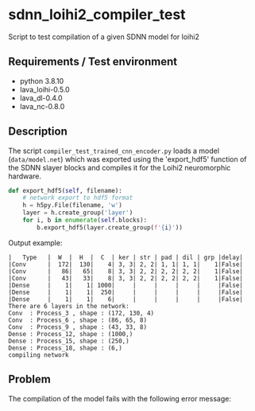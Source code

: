 # sdnn_loihi2_compiler_test
Script to test compilation of a given SDNN model for loihi2


## Requirements / Test environment
- python 3.8.10
- lava_loihi-0.5.0
- lava_dl-0.4.0
- lava_nc-0.8.0

## Description
The script `compiler_test_trained_cnn_encoder.py` loads a model (`data/model.net`) which was exported using the 'export_hdf5' function of the SDNN slayer blocks and compiles it for the Loihi2 neuromorphic hardware.

```python
def export_hdf5(self, filename):
    # network export to hdf5 format
    h = h5py.File(filename, 'w')
    layer = h.create_group('layer')
    for i, b in enumerate(self.blocks):
        b.export_hdf5(layer.create_group(f'{i}'))
```

Output example:
```
|   Type   |  W  |  H  |  C  | ker | str | pad | dil | grp |delay|
|Conv      |  172|  130|    4| 3, 3| 2, 2| 1, 1| 1, 1|    1|False|
|Conv      |   86|   65|    8| 3, 3| 2, 2| 2, 2| 2, 2|    1|False|
|Conv      |   43|   33|    8| 3, 3| 2, 2| 2, 2| 2, 2|    1|False|
|Dense     |    1|    1| 1000|     |     |     |     |     |False|
|Dense     |    1|    1|  250|     |     |     |     |     |False|
|Dense     |    1|    1|    6|     |     |     |     |     |False|
There are 6 layers in the network:
Conv  : Process_3 , shape : (172, 130, 4)
Conv  : Process_6 , shape : (86, 65, 8)
Conv  : Process_9 , shape : (43, 33, 8)
Dense : Process_12, shape : (1000,)
Dense : Process_15, shape : (250,)
Dense : Process_18, shape : (6,)
compiling network
```

## Problem
The compilation of the model fails with the following error message:
```